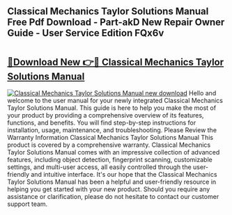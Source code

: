 ## Classical Mechanics Taylor Solutions Manual Free Pdf Download - Part-akD New Repair Owner Guide - User Service Edition FQx6v

# <h2><a href="http://bc1053.oget.top/?id=Classical+Mechanics+Taylor+Solutions+Manual">🔗Download New 👉🔴 Classical Mechanics Taylor Solutions Manual</a></h2>

[![Classical Mechanics Taylor Solutions Manual new download](https://i.imgur.com/5g1atiW.png)](http://bc1053.oget.top/?id=Classical+Mechanics+Taylor+Solutions+Manual)
Hello and welcome to the user manual for your newly integrated Classical Mechanics Taylor Solutions Manual. This guide is here to help you make the most of your product by providing a comprehensive overview of its features, functions, and benefits. You will find step-by-step instructions for installation, usage, maintenance, and troubleshooting. Please Review the Warranty Information Classical Mechanics Taylor Solutions Manual This product is covered by a comprehensive warranty. Classical Mechanics Taylor Solutions Manual comes with an impressive collection of advanced features, including object detection, fingerprint scanning, customizable settings, and multi-user access, all easily controlled through the user-friendly and intuitive interface. It's our hope that the Classical Mechanics Taylor Solutions Manual has been a helpful and user-friendly resource in helping you get started with your new product. Should you require any assistance or clarification, please do not hesitate to contact our customer support team.
